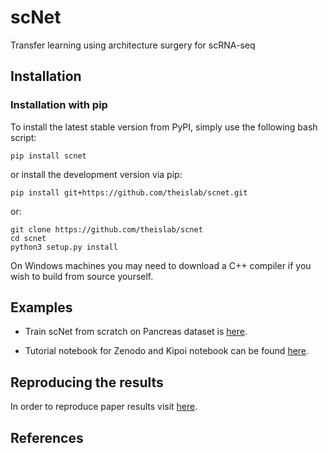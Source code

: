 # scNet

Transfer learning using architecture surgery for scRNA-seq

## Installation

### Installation with pip
To install the latest stable version from PyPI, simply use the following bash script:

```shell script
pip install scnet
```

or install the development version via pip:

```shell script
pip install git+https://github.com/theislab/scnet.git
```

or: 
```shell script
git clone https://github.com/theislab/scnet
cd scnet
python3 setup.py install
```

On Windows machines you may need to download a C++ compiler if you wish to build from source yourself.

## Examples

* Train scNet from scratch on Pancreas dataset is [here]().

* Tutorial notebook for Zenodo and Kipoi notebook can be found [here](). 

## Reproducing the results

In order to reproduce paper results visit [here]().

## References
